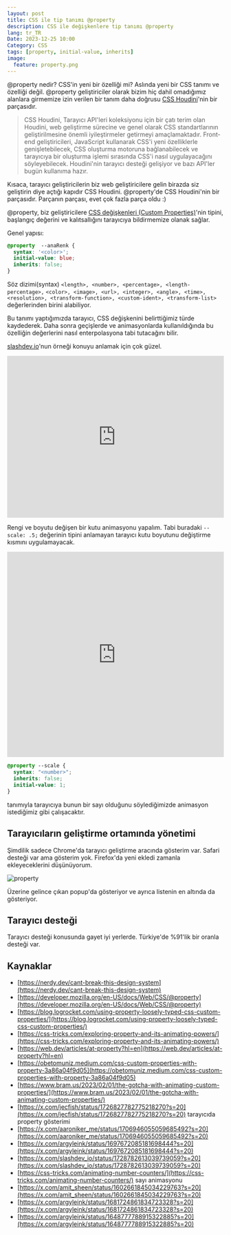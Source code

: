 ```yaml
---
layout: post
title: CSS ile tip tanımı @property
description: CSS ile değişkenlere tip tanımı @property
lang: tr_TR
Date: 2023-12-25 10:00
Category: CSS
tags: [property, initial-value, inherits]
image:
  feature: property.png
---
```


@property nedir? CSS'in yeni bir özelliği mi? Aslında yeni bir CSS tanımı ve özelliği değil. @property geliştiriciler olarak bizim hiç dahil omadığımız alanlara girmemize izin verilen bir tanım daha doğrusu [CSS Houdini](https://developer.mozilla.org/en-US/docs/Web/Guide/Houdini)'nin bir parçasıdır.

 > CSS Houdini, Tarayıcı API'leri koleksiyonu için bir çatı terim olan Houdini, web geliştirme sürecine ve genel olarak CSS standartlarının geliştirilmesine önemli iyileştirmeler getirmeyi amaçlamaktadır. Front-end geliştiricileri, JavaScript kullanarak CSS'i yeni özelliklerle genişletebilecek, CSS oluşturma motoruna bağlanabilecek ve tarayıcıya bir oluşturma işlemi sırasında CSS'i nasıl uygulayacağını söyleyebilecek. Houdini'nin tarayıcı desteği gelişiyor ve bazı API'ler bugün kullanıma hazır. 

Kısaca, tarayıcı geliştiricilerin biz web geliştiricilere gelin birazda siz geliştirin diye açtığı kapıdır CSS Houdini. @property'de CSS Houdini'nin bir parçasıdır. Parçanın parçası, evet çok fazla parça oldu :) 

@property, biz geliştiricilere  [CSS değişkenleri (Custom Properties)](https://fatihhayrioglu.com/css-degiskenleri-custom-properties/ "CSS Değişkenleri (Custom Properties)")'nin tipini, başlangıç değerini ve kalıtsallığını tarayıcıya bildirmemize olanak sağlar. 

Genel yapısı:

```css
@property  --anaRenk {
  syntax: '<color>';
  initial-value: blue;
  inherits: false;
}
```
Söz dizimi(syntax) `<length>, <number>, <percentage>, <length-percentage>,` `<color>, <image>, <url>, <integer>, <angle>, <time>,` `<resolution>, <transform-function>, <custom-ident>, <transform-list>` değerlerinden birini alabiliyor.

Bu tanımı yaptığımızda tarayıcı, CSS değişkenini belirttiğimiz türde  kaydederek. Daha sonra geçişlerde ve animasyonlarda kullanıldığında bu özelliğin değerlerini nasıl enterpolasyona tabi tutacağını bilir.

[slashdev.io](https://x.com/slashdev_io/status/1728782613039739059?s=20)'nun örneği konuyu anlamak için çok güzel. 

<iframe height="375.6015625" style="width: 100%;" scrolling="no" title="@property  - öncesi" src="https://codepen.io/fatihhayri/embed/QWYeQgm?default-tab=css%2Cresult" frameborder="no" loading="lazy" allowtransparency="true" allowfullscreen="true">
</iframe>

Rengi ve boyutu değişen bir kutu animasyonu yapalım. Tabi buradaki `--scale: .5;` değerinin tipini anlamayan tarayıcı kutu boyutunu değiştirme kısmını uygulamayacak.

<iframe height="476.88671875" style="width: 100%;" scrolling="no" title="@property  - sonrası" src="https://codepen.io/fatihhayri/embed/NWoQyvy?default-tab=css%2Cresult" frameborder="no" loading="lazy" allowtransparency="true" allowfullscreen="true">
</iframe>

```css
@property --scale {
  syntax: "<number>";
  inherits: false;
  initial-value: 1;
}
```

tanımıyla tarayıcıya bunun bir sayı olduğunu söylediğimizde animasyon istediğimiz gibi çalışacaktır.

## Tarayıcıların geliştirme ortamında yönetimi

Şimdilik sadece Chrome'da tarayıcı geliştirme aracında gösterim var. Safari desteği var ama gösterim yok. Firefox'da yeni ekledi zamanla ekleyeceklerini düşünüyorum.

![property](https://fatihhayrioglu.com/images/property-tanimi.png)

Üzerine gelince çıkan popup'da gösteriyor ve ayrıca listenin en altında da gösteriyor.

 ## Tarayıcı desteği

Tarayıcı desteği konusunda gayet iyi yerlerde. Türkiye'de %91'lik bir oranla desteği var.

## Kaynaklar

- [https://nerdy.dev/cant-break-this-design-system](https://nerdy.dev/cant-break-this-design-system)
- [https://developer.mozilla.org/en-US/docs/Web/CSS/@property](https://developer.mozilla.org/en-US/docs/Web/CSS/@property)
- [https://blog.logrocket.com/using-property-loosely-typed-css-custom-properties/](https://blog.logrocket.com/using-property-loosely-typed-css-custom-properties/)
- [https://css-tricks.com/exploring-property-and-its-animating-powers/](https://css-tricks.com/exploring-property-and-its-animating-powers/)
- [https://web.dev/articles/at-property?hl=en](https://web.dev/articles/at-property?hl=en)
- [https://obetomuniz.medium.com/css-custom-properties-with-property-3a86a04f9d05](https://obetomuniz.medium.com/css-custom-properties-with-property-3a86a04f9d05)
- [https://www.bram.us/2023/02/01/the-gotcha-with-animating-custom-properties/](https://www.bram.us/2023/02/01/the-gotcha-with-animating-custom-properties/)
- [https://x.com/jecfish/status/1726827782775218270?s=20](https://x.com/jecfish/status/1726827782775218270?s=20) tarayıcıda property gösterimi
- [https://x.com/aaroniker_me/status/1706946055059685492?s=20](https://x.com/aaroniker_me/status/1706946055059685492?s=20)
- [https://x.com/argyleink/status/1697672085181698444?s=20](https://x.com/argyleink/status/1697672085181698444?s=20)
- [https://x.com/slashdev_io/status/1728782613039739059?s=20](https://x.com/slashdev_io/status/1728782613039739059?s=20)
- [https://css-tricks.com/animating-number-counters/](https://css-tricks.com/animating-number-counters/) sayı animasyonu
- [https://x.com/amit_sheen/status/1602661845034229763?s=20](https://x.com/amit_sheen/status/1602661845034229763?s=20)
- [https://x.com/argyleink/status/1681724861834723328?s=20](https://x.com/argyleink/status/1681724861834723328?s=20)
- [https://x.com/argyleink/status/1648777788915322885?s=20](https://x.com/argyleink/status/1648777788915322885?s=20)